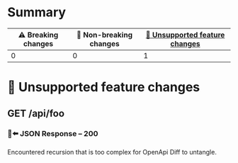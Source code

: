 # Summary

| ⚠️ Breaking changes | 🙆 Non-breaking changes | [🤷 Unsupported feature changes](#unsupported-changes) |
|---------------------|------------------------|-------------------------------------------------------|
| 0                   | 0                      | 1                                                     |

# <span id="unsupported-changes"></span>🤷 Unsupported feature changes

## **GET** /api/foo

### 📱⬅️ JSON Response – 200

Encountered recursion that is too complex for OpenApi Diff to untangle.
